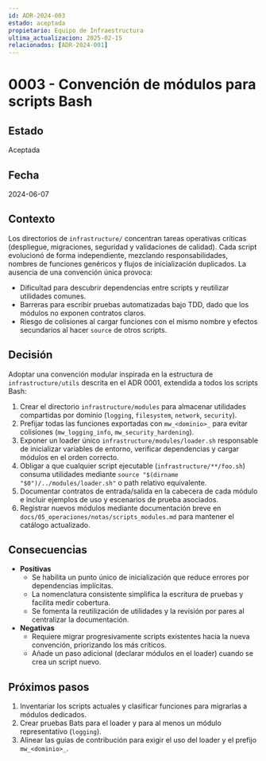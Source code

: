 ```yaml
---
id: ADR-2024-003
estado: aceptada
propietario: Equipo de Infraestructura
ultima_actualizacion: 2025-02-15
relacionados: [ADR-2024-001]
---
```

# 0003 - Convención de módulos para scripts Bash

## Estado
Aceptada

## Fecha
2024-06-07

## Contexto

Los directorios de `infrastructure/` concentran tareas operativas críticas (despliegue, migraciones, seguridad y
validaciones de calidad). Cada script evolucionó de forma independiente, mezclando responsabilidades,
nombres de funciones genéricos y flujos de inicialización duplicados. La ausencia de una convención única
provoca:

- Dificultad para descubrir dependencias entre scripts y reutilizar utilidades comunes.
- Barreras para escribir pruebas automatizadas bajo TDD, dado que los módulos no exponen contratos claros.
- Riesgo de colisiones al cargar funciones con el mismo nombre y efectos secundarios al hacer `source` de
  otros scripts.

## Decisión

Adoptar una convención modular inspirada en la estructura de `infrastructure/utils` descrita en el ADR 0001,
extendida a todos los scripts Bash:

1. Crear el directorio `infrastructure/modules` para almacenar utilidades compartidas por dominio (`logging`,
   `filesystem`, `network`, `security`).
2. Prefijar todas las funciones exportadas con `mw_<dominio>_` para evitar colisiones (`mw_logging_info`,
   `mw_security_hardening`).
3. Exponer un loader único `infrastructure/modules/loader.sh` responsable de inicializar variables de entorno,
   verificar dependencias y cargar módulos en el orden correcto.
4. Obligar a que cualquier script ejecutable (`infrastructure/**/foo.sh`) consuma utilidades mediante `source
   "$(dirname "$0")/../modules/loader.sh"` o path relativo equivalente.
5. Documentar contratos de entrada/salida en la cabecera de cada módulo e incluir ejemplos de uso y escenarios
   de prueba asociados.
6. Registrar nuevos módulos mediante documentación breve en `docs/05_operaciones/notas/scripts_modules.md` para mantener el
   catálogo actualizado.

## Consecuencias

- **Positivas**
  - Se habilita un punto único de inicialización que reduce errores por dependencias implícitas.
  - La nomenclatura consistente simplifica la escritura de pruebas y facilita medir cobertura.
  - Se fomenta la reutilización de utilidades y la revisión por pares al centralizar la documentación.
- **Negativas**
  - Requiere migrar progresivamente scripts existentes hacia la nueva convención, priorizando los más críticos.
  - Añade un paso adicional (declarar módulos en el loader) cuando se crea un script nuevo.

## Próximos pasos

1. Inventariar los scripts actuales y clasificar funciones para migrarlas a módulos dedicados.
2. Crear pruebas Bats para el loader y para al menos un módulo representativo (`logging`).
3. Alinear las guías de contribución para exigir el uso del loader y el prefijo `mw_<dominio>_`.

